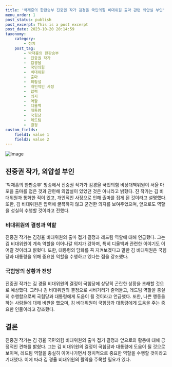 ```yaml
---
title: '박재홍의 한판승부 진중권 작가 김경율 국민의힘 비대위원 출마 관련 외압설 부인'
menu_order: 1
post_status: publish
post_excerpt: This is a post excerpt
post_date: 2023-10-20 20:14:59
taxonomy:
    category:
        - 정치
    post_tag:
        - 박재홍의 한판승부
        -  진중권 작가
        -  김경율
        -  국민의힘
        -  비대위원
        -  출마
        -  외압설
        -  개인적인 사정
        -  압력
        -  의지
        -  역할
        -  디올백
        -  대통령
        -  국힘당
        -  레드팀
        -  결정
custom_fields:
    field1: value 1
    field2: value 2
---
```


![Image](https://imgnews.pstatic.net/image/021/2024/02/07/0002620192_001_20240207081002886.jpg?type=w647)


## 진중권 작가, 외압설 부인
'박재홍의 한판승부' 방송에서 진중권 작가가 김경율 국민의힘 비상대책위원이 서울 마포을 출마를 접은 것과 관련해 외압설이 있었던 것은 아니라고 밝혔다. 진 작가는 김 비대위원과 통화한 적이 있고, 개인적인 사정으로 인해 출마를 접게 된 것이라고 설명했다. 또한, 김 비대위원은 압력에 굴복하지 않고 굳건한 의지를 보여주었으며, 앞으로도 역할을 성실히 수행할 것이라고 전했다. 

### 비대위원의 결정과 역할
진중권 작가는 김경율 비대위원의 출마 접기 결정과 레드팀 역할에 대해 언급했다. 그는 김 비대위원이 계속 역할을 이어나갈 의지가 강하며, 특히 디올백과 관련한 이야기도 이어갈 것이라고 밝혔다. 또한, 대통령의 담화를 꼭 지켜보겠다고 말한 김 비대위원은 국힘당과 대통령을 위해 중요한 역할을 수행하고 있다는 점을 강조했다.

### 국힘당의 상황과 전망
진중권 작가는 김 경율 비대위원의 결정이 국힘당에 상당히 곤란한 상황을 초래할 것으로 예상했다. 그러나 김 비대위원의 결정으로 시비거리가 줄어들고, 레드팀 역할을 충실히 수행함으로써 국힘당과 대통령에게 도움이 될 것이라고 언급했다. 또한, 나쁜 행동을 하는 사람들에 대해 비판을 했으며, 김 비대위원이 국힘당과 대통령에게 도움을 주는 중요한 인물이라고 강조했다.

## 결론
진중권 작가는 김 경율 국민의힘 비대위원의 출마 접기 결정과 앞으로의 활동에 대해 긍정적인 견해를 밝혔다. 그는 김 비대위원의 결정이 국힘당과 대통령에 도움이 될 것으로 보이며, 레드팀 역할을 충실히 이어나가면서 정치적으로 중요한 역할을 수행할 것이라고 기대했다. 이에 따라 김 경율 비대위원의 활약을 주목할 필요가 있다.
